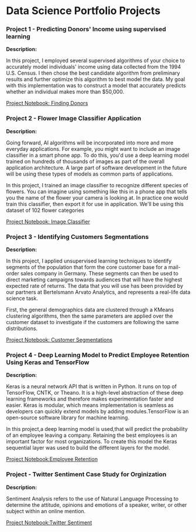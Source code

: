 # Data Science Portfolio Projects

### Project 1 - Predicting Donors' Income using supervised learning

**Description:** 

In this project, I employed several supervised algorithms of your choice to accurately model individuals' income using data collected from the 1994 U.S. Census. I then chose the best candidate algorithm from preliminary results and further optimize this algorithm to best model the data. My goal with this implementation was to construct a model that accurately predicts whether an individual makes more than $50,000. 

[Project Notebook: Finding Donors](http://nbviewer.jupyter.org/github/chenbowen184/Udacity_Data_Science_Projects/blob/master/Project%201%20-%20Finding%20Donars/finding_donors.ipynb)


### Project 2 - Flower Image Classifier Application

**Description:** 

Going forward, AI algorithms will be incorporated into more and more everyday applications. For example, you might want to include an image classifier in a smart phone app. To do this, you'd use a deep learning model trained on hundreds of thousands of images as part of the overall application architecture. A large part of software development in the future will be using these types of models as common parts of applications.

In this project, I trained an image classifier to recognize different species of flowers. You can imagine using something like this in a phone app that tells you the name of the flower your camera is looking at. In practice one would train this classifier, then export it for use in application. We'll be using this dataset of 102 flower categories

[Project Notebook: Image Classifier](http://nbviewer.jupyter.org/github/chenbowen184/Udacity_Data_Science_Projects/blob/master/Project%202%20-%20Image%20Classifier%20Application/Image%20Classifier%20Project.ipynb?flush_cache=true)


### Project 3 - Identifying Customers Segmentations

**Description:** 

In this project, I applied unsupervised learning techniques to identify segments of the population that form the core customer base for a mail-order sales company in Germany. These segments can then be used to direct marketing campaigns towards audiences that will have the highest expected rate of returns. The data that you will use has been provided by our partners at Bertelsmann Arvato Analytics, and represents a real-life data science task.



First, the general demographics data are clustered through a KMeans clustering algorithms, then the same parameters are applied over the customer dataset to investigate if the customers are following the same distributions.

[Project Notebook: Customer Segmentations](http://nbviewer.jupyter.org/github/chenbowen184/Udacity_Data_Science_Projects/blob/master/Project%203%20-%20Identify%20Customer%20Segementation/Identify_Customer_Segments.ipynb?flush_cache=true)




### Project 4 - Deep Learning Model to Predict Employee Retention Using Keras and TensorFlow

**Description:** 

Keras is a neural network API that is written in Python. It runs on top of TensorFlow, CNTK, or Theano. It is a high-level abstraction of these deep learning frameworks and therefore makes experimentation faster and easier. Keras is modular, which means implementation is seamless as developers can quickly extend models by adding modules.TensorFlow is an open-source software library for machine learning. 

In this project,a deep learning model is used,that will predict the probability of an employee leaving a company. Retaining the best employees is an important factor for most organizations. To create this model the Keras sequential layer was used to build the different layers for the model.

[Project Notebook:Employee Retention](https://nbviewer.jupyter.org/github/falaqm/deeplearning/blob/master/Employee%20Retention/EmployeeRetention.ipynb)

### Project  - Twitter Sentiment Case Study for Orginization

**Description:**

Sentiment Analysis refers to the use of Natural Language Processing to determine the attitude, opinions and emotions of a speaker, writer, or other subject within an online mention.

[Project Notebook:Twitter Sentiment](https://nbviewer.jupyter.org/github/falaqm/datalit/blob/master/SA-refinitiv/Sentiment_Analysis_refinitiv.ipynb)

